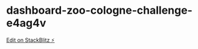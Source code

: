# dashboard-zoo-cologne-challenge-e4ag4v

[Edit on StackBlitz ⚡️](https://stackblitz.com/edit/dashboard-zoo-cologne-challenge-e4ag4v)